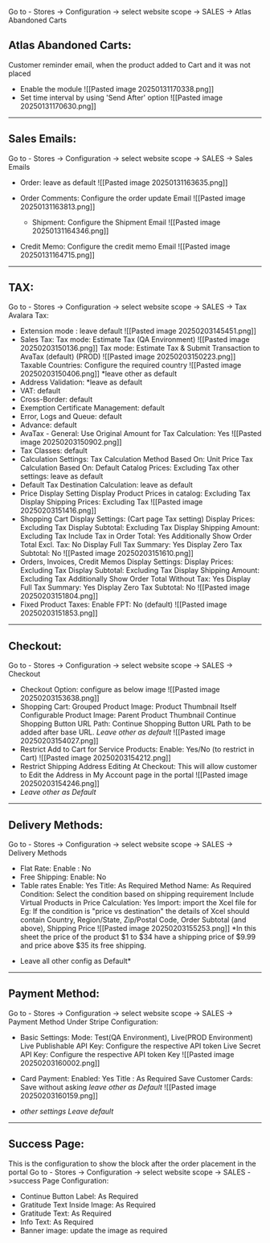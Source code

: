 
Go to - Stores -> Configuration -> select website scope -> SALES -> Atlas Abandoned Carts
## Atlas Abandoned Carts:
Customer reminder email, when the product added to Cart and it was not placed
- Enable the module
	![[Pasted image 20250131170338.png]]
- Set time interval by using 'Send After' option
  ![[Pasted image 20250131170630.png]]
---
## Sales Emails:
Go to - Stores -> Configuration -> select website scope -> SALES -> Sales Emails
- Order:
  leave as default ![[Pasted image 20250131163635.png]]

- Order Comments:
	Configure the order update Email
	  ![[Pasted image 20250131163813.png]]

  - Shipment:
     Configure the Shipment Email
      ![[Pasted image 20250131164346.png]]
      
- Credit Memo:
    Configure the credit memo Email
    ![[Pasted image 20250131164715.png]]
---
## TAX:
Go to - Stores -> Configuration -> select website scope -> SALES -> Tax
Avalara Tax:
- Extension mode : leave default
  ![[Pasted image 20250203145451.png]]
- Sales Tax:
  Tax mode: Estimate Tax (QA Environment)
  ![[Pasted image 20250203150136.png]]
  Tax mode: Estimate Tax & Submit Transaction to AvaTax (default) (PROD)
  ![[Pasted image 20250203150223.png]]
  Taxable Countries: Configure the required country
  ![[Pasted image 20250203150406.png]]
  *leave other as default
- Address Validation:
  *leave as default
- VAT: default
- Cross-Border: default
- Exemption Certificate Management: default
- Error, Logs and Queue: default
- Advance: default
- AvaTax - General:
	Use Original Amount for Tax Calculation: Yes
		![[Pasted image 20250203150902.png]]
- Tax Classes: default
- Calculation Settings:
  Tax Calculation Method Based On: Unit Price
  Tax Calculation Based On: Default
  Catalog Prices: Excluding Tax
  other settings: leave as default
- Default Tax Destination Calculation: leave as default
- Price Display Setting
  Display Product Prices in catalog: Excluding Tax
  Display Shipping Prices: Excluding Tax
  ![[Pasted image 20250203151416.png]]
- Shopping Cart Display Settings: (Cart page Tax setting)
  Display Prices: Excluding Tax
  Display Subtotal: Excluding Tax
  Display Shipping Amount: Excluding Tax
  Include Tax in Order Total: Yes
  Additionally Show Order Total Excl. Tax: No
  Display Full Tax Summary: Yes
  Display Zero Tax Subtotal: No
  ![[Pasted image 20250203151610.png]]
- Orders, Invoices, Credit Memos Display Settings:
  Display Prices: Excluding Tax
  Display Subtotal: Excluding Tax
  Display Shipping Amount: Excluding Tax
  Additionally Show Order Total Without Tax: Yes
  Display Full Tax Summary: Yes
  Display Zero Tax Subtotal: No
  ![[Pasted image 20250203151804.png]]
- Fixed Product Taxes: 
  Enable FPT: No (default)
  ![[Pasted image 20250203151853.png]]
---
## Checkout:
Go to - Stores -> Configuration -> select website scope -> SALES -> Checkout
- Checkout Option: configure as below image
	![[Pasted image 20250203153638.png]]
- Shopping Cart: 
  Grouped Product Image: Product Thumbnail Itself
  Configurable Product Image: Parent Product Thumbnail
  Continue Shopping Button URL Path: Continue Shopping Button URL Path to be added after base URL.
  *Leave other as default*
  ![[Pasted image 20250203154027.png]]
- Restrict Add to Cart for Service Products: 
  Enable: Yes/No (to restrict in Cart)
  ![[Pasted image 20250203154212.png]]
- Restrict Shipping Address Editing At Checkout: This will allow customer to Edit the Address in My Account page in the portal  ![[Pasted image 20250203154246.png]]
- *Leave other as Default*


---
  
## Delivery Methods:
Go to - Stores -> Configuration -> select website scope -> SALES -> Delivery Methods
- Flat Rate: 
  Enable : No
- Free Shipping:
  Enable: No
- Table rates
  Enable: Yes
  Title: As Required
  Method Name: As Required
  Condition: Select the condition based on shipping requirement
  Include Virtual Products in Price Calculation: Yes
  Import: import the Xcel file
  for Eg:  If the condition is "price vs destination" the details of Xcel should contain Country, Region/State, Zip/Postal Code, Order Subtotal (and above), Shipping Price
  ![[Pasted image 20250203155253.png]] *In this sheet the price of the product $1 to $34 have a shipping price of $9.99 and price above $35 its free shipping.
* Leave all other config as Default*

---

## Payment Method:
Go to - Stores -> Configuration -> select website scope -> SALES -> Payment Method
Under Stripe Configuration:
- Basic Settings:
  Mode: Test(QA Environment), Live(PROD Environment)
  Live Publishable API Key: Configure the respective API token 
  Live Secret API Key: Configure the respective API token Key
  ![[Pasted image 20250203160002.png]]
- Card Payment:
  Enabled: Yes
  Title : As Required
  Save Customer Cards: Save without asking
  *leave other as Default*
  ![[Pasted image 20250203160159.png]]
  
- *other settings Leave default*

---

## Success Page: 
This is the configuration to show the block after the order placement in the portal
Go to - Stores -> Configuration -> select website scope -> SALES ->success Page
Configuration:
- Continue Button Label: As Required 
- Gratitude Text Inside Image: As Required
- Gratitude Text: As Required
- Info Text: As Required
- Banner image: update the image as required